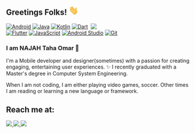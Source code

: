 
<h2> Greetings Folks! <img src="https://raw.githubusercontent.com/ABSphreak/ABSphreak/master/gifs/Hi.gif" width="26px" height="26px"></h2>

<img align="right" src="https://media.giphy.com/media/Y4bzv6DYbYzy8jDnoW/giphy.gif" width='272'/>

<p>
<a href="#"><img alt="Android" src="https://img.shields.io/badge/Android-3DDC84?logo=android&logoColor=white"></a>
<a href="#"><img alt="Java" src="https://img.shields.io/badge/Java-ED8B00?logo=java&logoColor=white"></a>
<a href="#"><img alt="Kotlin" src="https://img.shields.io/badge/Kotlin-0095D5.svg?logo=Kotlin&logoColor=white"></a>
<a href="#"><img alt="Dart" src="https://img.shields.io/badge/Dart-15A6C4.svg?logo=dart&logoColor=white"></a>
<a href="https://github.com/search?q=user%3ADenverCoder1+language%3Apython">
<a href="#"><img alt="Flutter" src="https://img.shields.io/badge/Flutter-02569B.svg?logo=flutter&logoColor=white"></a>
<a href="#"><img alt="JavaScript" src="https://img.shields.io/badge/JavaScript-F7DF1E?logo=javascript&logoColor=black"></a>
<a href="#"><img alt="Android Studio" src="https://img.shields.io/badge/Android%20Studio-008678.svg?logo=android-studio&logoColor=white"></a>
<a href="#"><img alt="Git" src="https://img.shields.io/badge/Git-F05033.svg?logo=git&logoColor=white"></a>
</p> 
<h3>I am NAJAH Taha Omar 💚</h3> 


I'm a Mobile developer and designer(sometimes) with a passion for creating engaging, entertaining user experiences. ✨ I recently graduated with a Master's degree in Computer System Engineering.

When I am not coding, I am either playing video games, soccer. Other times I am reading or learning a new language or framework.

## Reach me at:
<p>
  <a target="_blank" href="https://www.linkedin.com/in/taha-omar-najah/">
    <img src="https://img.shields.io/badge/linkedin-%230077B5.svg?&style=for-the-badge&logo=linkedin&logoColor=white" height=25>
  </a>
  <a target="_blank" href="mailto:tahaomarnajah@gmail.com">
    <img src="https://img.shields.io/badge/gmail-BB001B.svg?&style=for-the-badge&logo=gmail&logoColor=white" height=25>
  </a>
  <a target="_blank" href="https://twitter.com/OmarNajah12">
    <img src="https://img.shields.io/badge/twitter-%231DA1F2.svg?&style=for-the-badge&logo=twitter&logoColor=white" height=25>
  </a>
</p>
